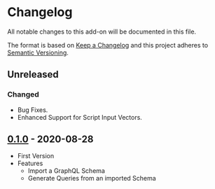# Changelog
All notable changes to this add-on will be documented in this file.

The format is based on [Keep a Changelog](https://keepachangelog.com/en/1.0.0/) and this project adheres to [Semantic Versioning](https://semver.org/spec/v2.0.0.html).

## Unreleased
### Changed
- Bug Fixes.
- Enhanced Support for Script Input Vectors.

## [0.1.0] - 2020-08-28
- First Version
- Features
  - Import a GraphQL Schema
  - Generate Queries from an imported Schema

[0.1.0]: https://github.com/zaproxy/zap-extensions/releases/graphql-v0.1.0
